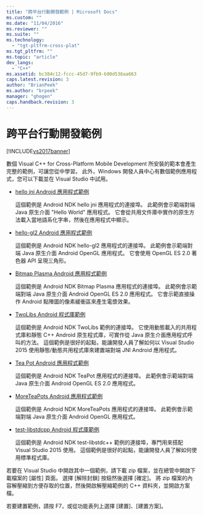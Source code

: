 ```yaml
---
title: "跨平台行動開發範例 | Microsoft Docs"
ms.custom: ""
ms.date: "11/04/2016"
ms.reviewer: ""
ms.suite: ""
ms.technology: 
  - "tgt-pltfrm-cross-plat"
ms.tgt_pltfrm: ""
ms.topic: "article"
dev_langs: 
  - "C++"
ms.assetid: bc384c12-fccc-45d7-9fb9-b90d536aa663
caps.latest.revision: 3
author: "BrianPeek"
ms.author: "brpeek"
manager: "ghogen"
caps.handback.revision: 3
---
```

# 跨平台行動開發範例
[!INCLUDE[vs2017banner](../code-quality/includes/vs2017banner.md)]

數個 Visual C\+\+ for Cross\-Platform Mobile Development 所安裝的範本會產生完整的範例，可讓您從中學習。 此外，Windows 開發人員中心有數個範例應用程式，您可以下載並在 Visual Studio 中試用。  
  
-   [hello jni Android 應用程式範例](https://code.msdn.microsoft.com/hello-jni-Android-790ab73d)  
  
     這個範例是 Android NDK hello jni 應用程式的連接埠。 此範例會示範端對端 Java 原生介面 "Hello World" 應用程式。 它會從共用文件庫中實作的原生方法載入當地語系化字串，然後在應用程式中顯示。  
  
-   [hello\-gl2 Android 應用程式範例](https://code.msdn.microsoft.com/hello-gl2-Android-3b61896c)  
  
     這個範例是 Android NDK hello\-gl2 應用程式的連接埠。 此範例會示範端對端 Java 原生介面 Android OpenGL 應用程式。 它會使用 OpenGL ES 2.0 著色器 API 呈現三角形。  
  
-   [Bitmap Plasma Android 應用程式範例](https://code.msdn.microsoft.com/Bitmap-Plasma-Android-77ae296a)  
  
     這個範例是 Android NDK Bitmap Plasma 應用程式的連接埠。 此範例會示範端對端 Java 原生介面 Android OpenGL ES 2.0 應用程式。 它會示範直接操作 Android 點陣圖的像素緩衝區來產生電漿效果。  
  
-   [TwoLibs Android 程式庫範例](https://code.msdn.microsoft.com/TwoLibs-Android-Library-6396e5c4)  
  
     這個範例是 Android NDK TwoLibs 範例的連接埠。 它使用動態載入的共用程式庫和靜態 C\+\+ Android 原生程式庫，可實作從 Java 原生介面應用程式呼叫的方法。 這個範例是很好的起點，能讓開發人員了解如何以 Visual Studio 2015 使用靜態\/動態共用程式庫來建置端對端 JNI Android 應用程式。  
  
-   [Tea Pot Android 應用程式範例](https://code.msdn.microsoft.com/Tea-Pot-Android-Application-e7c05d73)  
  
     這個範例是 Android NDK TeaPot 應用程式的連接埠。 此範例會示範端對端 Java 原生介面 Android OpenGL ES 2.0 應用程式。  
  
-   [MoreTeaPots Android 應用程式範例](https://code.msdn.microsoft.com/MoreTeaPots-Android-a9bd8549)  
  
     這個範例是 Android NDK MoreTeaPots 應用程式的連接埠。 此範例會示範端對端 Java 原生介面 Android OpenGL 應用程式。  
  
-   [test\-libstdcpp Android 程式庫範例](https://code.msdn.microsoft.com/test-libstdcpp-Android-00b548f5)  
  
     這個範例是 Android NDK test\-libstdc\+\+ 範例的連接埠，專門用來搭配 Visual Studio 2015 使用。 這個範例是很好的起點，能讓開發人員了解如何使用標準程式庫。  
  
 若要在 Visual Studio 中開啟其中一個範例，請下載 zip 檔案，並在總管中開啟下載檔案的 \[屬性\] 頁面。 選擇 \[解除封鎖\] 按鈕然後選擇 \[確定\]。 將 zip 檔案的內容解壓縮到方便存取的位置，然後開啟解壓縮範例的 C\+\+ 資料夾，並開啟方案檔。  
  
 若要建置範例，請按 F7，或從功能表列上選擇 \[建置\]、\[建置方案\]。